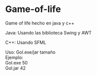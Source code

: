 # Game-of-life
Game of life hecho en java y c++

Java:
Usando las biblioteca Swing y AWT

C++:
Usando SFML

Uso:
Gol.exe/jar tamaño  
Ejemplo:  
Gol.exe 50  
Gol.jar 42
